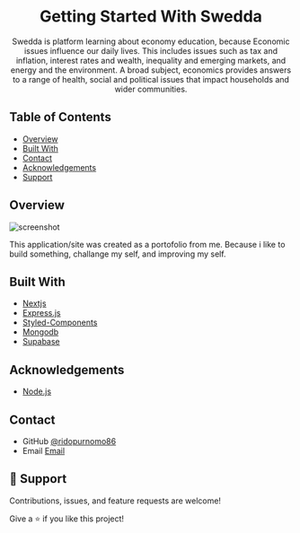 <!-- Please update value in the {}  -->

<h1 align="center">Getting Started With Swedda</h1>

<div align="center">
    <p>Swedda is platform learning about economy education, because Economic issues influence our daily lives. This includes issues such as tax and inflation, interest rates and wealth, inequality and emerging markets, and energy and the environment. A broad subject, economics provides answers to a range of health, social and political issues that impact households and wider communities.</p>
</div>

<!-- TABLE OF CONTENTS -->

## Table of Contents

- [Overview](#overview)
- [Built With](#built-with)
- [Contact](#contact)
- [Acknowledgements](#acknowledgements)
- [Support](#support)

<!-- OVERVIEW -->

## Overview

![screenshot](https://raw.githubusercontent.com/ridopurnomo86/Swedda/master/public/screenshot/screenshot.png)

This application/site was created as a portofolio from me. Because i like to build something, challange my self, and improving my self.

## Built With

<!-- This section should list any major frameworks that you built your project using. Here are a few examples.-->

- [Nextjs](https://nextjs.org/)
- [Express.js](https://expressjs.com/)
- [Styled-Components](https://styled-components.com/)
- [Mongodb](https://www.mongodb.com/)
- [Supabase](https://supabase.com/)

## Acknowledgements

<!-- This section should list any articles or add-ons/plugins that helps you to complete the project. This is optional but it will help you in the future. For example -->

- [Node.js](https://nodejs.org/)

## Contact

- GitHub [@ridopurnomo86](https://github.com/ridopurnomo86)
- Email [Email](mailto:ridopurnomo86@gmail.com?subject=Hi% "Hi!")

## 🤝 Support

Contributions, issues, and feature requests are welcome!

Give a ⭐️ if you like this project!
